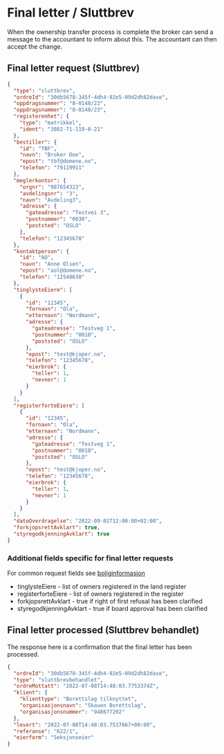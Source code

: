 # Final letter / Sluttbrev

When the ownership transfer process is complete the broker can send a message to the accountant to inform about this. The accountant can then accept the change.

## Final letter request (Sluttbrev)

```json
{
  "type": "sluttbrev",
  "ordreId": "30db5678-345f-4dh4-92e5-09d2dh82dase",
  "oppdragsnummer": "8-0148/23",
  "oppdragsnummer": "8-0148/23",
  "registerenhet": {
    "type": "matrikkel",
    "ident": "3802-71-119-0-21"
  },
  "bestiller": {
    "id": "TBF",
    "navn": "Broker Doe",
    "epost": "tbf@domene.no",
    "telefon": "79119911"
  },
  "meglerkontor": {
    "orgnr": "987654323",
    "avdelingsnr": "3",
    "navn": "Avdeling3",
    "adresse": {
      "gateadresse": "Testvei 3",
      "postnummer": "0030",
      "poststed": "OSLO"
    },
    "telefon": "12345678"
  },
  "kontaktperson": {
    "id": "AO",
    "navn": "Anne Olsen",
    "epost": "aol@domene.no",
    "telefon": "12548630"
  },
  "tinglysteEiere": [
    {
      "id": "12345",
      "fornavn": "Ola",
      "etternavn": "Nordmann",
      "adresse": {
        "gateadresse": "Testveg 1",
        "postnummer": "0010",
        "poststed": "OSLO"
      },
      "epost": "test@kjoper.no",
      "telefon": "12345678",
      "eierbrok": {
        "teller": 1,
        "nevner": 1
      }
    }
  ],
  "registerforteEiere": [
    {
      "id": "12345",
      "fornavn": "Ola",
      "etternavn": "Nordmann",
      "adresse": {
        "gateadresse": "Testveg 1",
        "postnummer": "0010",
        "poststed": "OSLO"
      },
      "epost": "test@kjoper.no",
      "telefon": "12345678",
      "eierbrok": {
        "teller": 1,
        "nevner": 1
      }
    }
  ],
  "datoOverdragelse": "2022-09-01T12:00:00+02:00",
  "forkjopsrettAvklart": true,
  "styregodkjenningAvklart": true
}
```

### Additional fields specific for final letter requests

For common request fields see [boliginformasjon](boliginformasjon.md#request-fields-that-are-in-all-requests)

* tinglysteEiere - list of owners registered in the land register
* registerforteEiere - list of owners registered in the register
* forkjopsrettAvklart - true if right of first refusal has been clarified
* styregodkjenningAvklart - true if board approval has been clarified

## Final letter processed (Sluttbrev behandlet)

The response here is a confirmation that the final letter has been processed.

```json
{
  "ordreId": "30db5678-345f-4dh4-92e5-09d2dh82dase",
  "type": "sluttbrevbehandlet",
  "ordreMottatt": "2022-07-08T14:48:03.7753374Z",
  "klient": {
    "klienttype": "Borettslag tilknyttet",
    "organisasjonsnavn": "Skauen Borettslag",
    "organisasjonsnummer": "948677202"
  },
  "levert": "2022-07-08T14:48:03.7537667+00:00",
  "referanse": "622/1",
  "eierform": "Seksjonseier"
}
```
